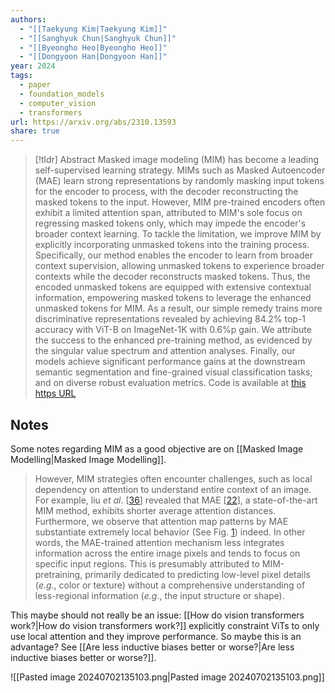 ```yaml
---
authors:
  - "[[Taekyung Kim|Taekyung Kim]]"
  - "[[Sanghyuk Chun|Sanghyuk Chun]]"
  - "[[Byeongho Heo|Byeongho Heo]]"
  - "[[Dongyoon Han|Dongyoon Han]]"
year: 2024
tags:
  - paper
  - foundation_models
  - computer_vision
  - transformers
url: https://arxiv.org/abs/2310.13593
share: true
---
```

> [!tldr] Abstract
> Masked image modeling (MIM) has become a leading self-supervised learning strategy. MIMs such as Masked Autoencoder (MAE) learn strong representations by randomly masking input tokens for the encoder to process, with the decoder reconstructing the masked tokens to the input. However, MIM pre-trained encoders often exhibit a limited attention span, attributed to MIM's sole focus on regressing masked tokens only, which may impede the encoder's broader context learning. To tackle the limitation, we improve MIM by explicitly incorporating unmasked tokens into the training process. Specifically, our method enables the encoder to learn from broader context supervision, allowing unmasked tokens to experience broader contexts while the decoder reconstructs masked tokens. Thus, the encoded unmasked tokens are equipped with extensive contextual information, empowering masked tokens to leverage the enhanced unmasked tokens for MIM. As a result, our simple remedy trains more discriminative representations revealed by achieving 84.2% top-1 accuracy with ViT-B on ImageNet-1K with 0.6%p gain. We attribute the success to the enhanced pre-training method, as evidenced by the singular value spectrum and attention analyses. Finally, our models achieve significant performance gains at the downstream semantic segmentation and fine-grained visual classification tasks; and on diverse robust evaluation metrics. Code is available at [this https URL](https://github.com/naver-ai/lut)


## Notes

 Some notes regarding MIM as a good objective are on [[Masked Image Modelling|Masked Image Modelling]].

> However, MIM strategies often encounter challenges, such as local dependency on attention to understand entire context of an image. For example, liu _et al_. [[36](https://arxiv.org/html/2310.13593v2#bib.bib36)] revealed that MAE [[22](https://arxiv.org/html/2310.13593v2#bib.bib22)], a state-of-the-art MIM method, exhibits shorter average attention distances. Furthermore, we observe that attention map patterns by MAE substantiate extremely local behavior (See Fig. [1](https://arxiv.org/html/2310.13593v2#S2.F1 "Figure 1 ‣ 2.1.2 MIM formulation itself falls short in learning broader contexts. ‣ 2.1 MIM and Beyond ‣ 2 Preliminary ‣ Learning with Unmasked Tokens Drives Stronger Vision Learners")) indeed. In other words, the MAE-trained attention mechanism less integrates information across the entire image pixels and tends to focus on specific input regions. This is presumably attributed to MIM-pretraining, primarily dedicated to predicting low-level pixel details (_e.g_., color or texture) without a comprehensive understanding of less-regional information (_e.g_., the input structure or shape).

This maybe should not really be an issue: [[How do vision transformers work?|How do vision transformers work?]] explicitly constraint ViTs to only use local attention and they improve performance. So maybe this is an advantage? See [[Are less inductive biases better or worse?|Are less inductive biases better or worse?]].


![[Pasted image 20240702135103.png|Pasted image 20240702135103.png]]
